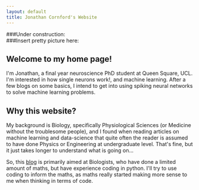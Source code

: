 ```yaml
---
layout: default
title: Jonathan Cornford's Website
---
```

###Under construction:<br>
###Insert pretty picture here:


## Welcome to my home page!
I'm Jonathan, a final year neuroscience PhD student at Queen Square, UCL. I'm interested in how single neurons work!, and machine learning.
After a few blogs on some basics, I intend to get into using spiking neural networks to solve machine learning problems. 

## Why this website?
My background is Biology, specifically Physiological Sciences (or Medicine without the troublesome people), and I found when reading articles on machine learning
 and data-science that quite often the reader is assumed to have done Physics or Engineering at undergraduate level. That's fine, but it just takes longer to
 understand what is going on...

So, this [blog](/blog) is primarily aimed at Biologists, who have done a limited amount of maths, but have experience coding in python.
I'll try to use coding to inform the maths, as maths really started making more sense to me when thinking in terms of code. 

<a href="{{ blog | prepend: site.baseurl }}">